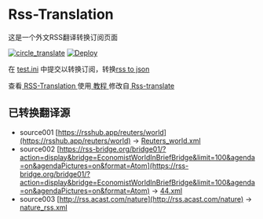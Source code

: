 # Rss-Translation

这是一个外文RSS翻译转换订阅页面 

[![circle_translate](https://github.com/danfengdd/Rss-Translation/actions/workflows/circle_translate.yml/badge.svg)](https://github.com/danfengdd/Rss-Translation/actions/workflows/circle_translate.yml)
[![Deploy](https://github.com/danfengdd/Rss-Translation/actions/workflows/jekyll-gh-pages.yml/badge.svg)](https://github.com/danfengdd/Rss-Translation/actions/workflows/jekyll-gh-pages.yml)

在 [test.ini](https://github.com/danfengdd/Rss-Translation/blob/main/test.ini) 中提交以转换订阅，转换[rss to json](https://rss2json.com/)

查看[ RSS-Translation ](https://danfengdd.github.io/RSS-Translation)使用[ 教程 ](https://www.danfengdd.net/tutorial/644)修改自[ Rss-translate ](https://github.com/rcy1314/Rss-Translation/)

## 已转换翻译源

 - source001 [https://rsshub.app/reuters/world](https://rsshub.app/reuters/world) -> [Reuters_world.xml](rss/Reuters_world.xml)
 - source002 [https://rss-bridge.org/bridge01/?action=display&bridge=EconomistWorldInBriefBridge&limit=100&agenda=on&agendaPictures=on&format=Atom](https://rss-bridge.org/bridge01/?action=display&bridge=EconomistWorldInBriefBridge&limit=100&agenda=on&agendaPictures=on&format=Atom) -> [44.xml](rss/44.xml)
 - source003 [http://rss.acast.com/nature](http://rss.acast.com/nature) -> [nature_rss.xml](rss/nature_rss.xml)
